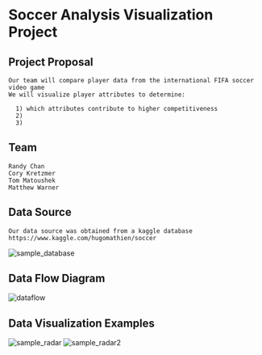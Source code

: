 
# Soccer Analysis Visualization Project

## Project Proposal

    Our team will compare player data from the international FIFA soccer video game
    We will visualize player attributes to determine:
  
      1) which attributes contribute to higher competitiveness
      2) 
      3)


## Team
    Randy Chan
    Cory Kretzmer
    Tom Matoushek
    Matthew Warner


## Data Source
    Our data source was obtained from a kaggle database
    https://www.kaggle.com/hugomathien/soccer

![sample_database](https://user-images.githubusercontent.com/37318055/47193979-213ca380-d31b-11e8-8ea3-ae3d52f15c9b.PNG)


  ## Data Flow Diagram
  
![dataflow](https://user-images.githubusercontent.com/37318055/47193978-213ca380-d31b-11e8-898c-c64965e61ef6.PNG)


## Data Visualization Examples
![sample_radar](https://user-images.githubusercontent.com/37318055/47193980-213ca380-d31b-11e8-8681-a7d82e538595.PNG)
![sample_radar2](https://user-images.githubusercontent.com/37318055/47193981-213ca380-d31b-11e8-9782-a2c02c3b7431.PNG)
   
